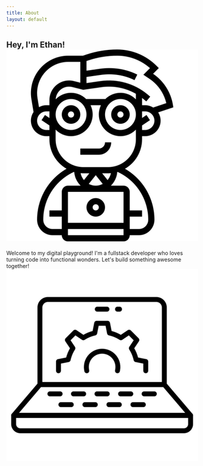 ```yaml
---
title: About
layout: default
---
```

## Hey, I'm Ethan! ![developer icon](/icons/developer.png)

Welcome to my digital playground! I'm a fullstack developer who loves turning code into functional wonders. Let's build something awesome together! ![laptop icon](/icons/laptop.png)
